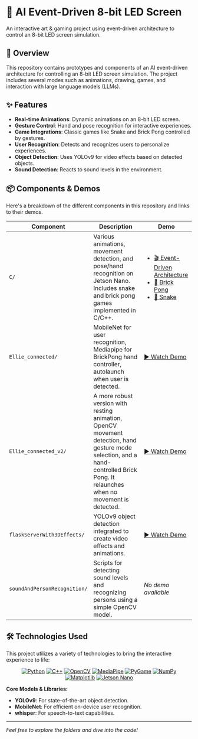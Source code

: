 # 🤖 AI Event-Driven 8-bit LED Screen

An interactive art & gaming project using event-driven architecture to control an 8-bit LED screen simulation.

## 🚀 Overview

This repository contains prototypes and components of an AI event-driven architecture for controlling an 8-bit LED screen simulation. The project includes several modes such as animations, drawing, games, and interaction with large language models (LLMs).

## ✨ Features

- **Real-time Animations**: Dynamic animations on an 8-bit LED screen.
- **Gesture Control**: Hand and pose recognition for interactive experiences.
- **Game Integrations**: Classic games like Snake and Brick Pong controlled by gestures.
- **User Recognition**: Detects and recognizes users to personalize experiences.
- **Object Detection**: Uses YOLOv9 for video effects based on detected objects.
- **Sound Detection**: Reacts to sound levels in the environment.

## 📦 Components & Demos

Here's a breakdown of the different components in this repository and links to their demos.

| Component | Description | Demo |
|---|---|---|
| `C/` | Various animations, movement detection, and pose/hand recognition on Jetson Nano. Includes snake and brick pong games implemented in C/C++. | <ul><li>[🎬 Event-Driven Architecture](https://drive.google.com/file/d/1IVOBHTk2JU5LjdZWM55VMYE9VPgmm1oh/view?usp=sharing)</li><li>[🧱 Brick Pong](https://drive.google.com/file/d/15immDvVE9rzHjOSAga4jwyM3pBoCWAVq/view?usp=sharing)</li><li>[🐍 Snake](https://drive.google.com/file/d/13E9lRFCfXW6GLsjpQeqEjfcrZtrPX8RK/view?usp=sharing)</li></ul> |
| `Ellie_connected/` | MobileNet for user recognition, Mediapipe for BrickPong hand controller, autolaunch when user is detected. | [▶️ Watch Demo](https://drive.google.com/file/d/1wkesS2F_0U0m1K3RxaZood4mVLbymh6d/view?usp=sharing) |
| `Ellie_connected_v2/` | A more robust version with resting animation, OpenCV movement detection, hand gesture mode selection, and a hand-controlled Brick Pong. It relaunches when no movement is detected. | [▶️ Watch Demo](https://drive.google.com/file/d/14VgP01R4UeSrjxccz6_b1pInGMkk3tBn/view?usp=sharing) |
| `flaskServerWith3DEffects/` | YOLOv9 object detection integrated to create video effects and animations. | [▶️ Watch Demo](https://vimeo.com/929837304/6112b0460f?share=copy) |
| `soundAndPersonRecognition/` | Scripts for detecting sound levels and recognizing persons using a simple OpenCV model. | *No demo available* |

## 🛠️ Technologies Used

This project utilizes a variety of technologies to bring the interactive experience to life:

<p align="center">
  <a href="https://www.python.org/" target="_blank"><img src="https://img.shields.io/badge/Python-3776AB?style=for-the-badge&logo=python&logoColor=white" alt="Python"/></a>
  <a href="https://isocpp.org/" target="_blank"><img src="https://img.shields.io/badge/C%2B%2B-00599C?style=for-the-badge&logo=c-plus-plus&logoColor=white" alt="C++"/></a>
  <a href="https://opencv.org/" target="_blank"><img src="https://img.shields.io/badge/OpenCV-5C3EE8?style=for-the-badge&logo=opencv&logoColor=white" alt="OpenCV"/></a>
  <a href="https://developers.google.com/mediapipe" target="_blank"><img src="https://img.shields.io/badge/MediaPipe-4285F4?style=for-the-badge&logo=google&logoColor=white" alt="MediaPipe"/></a>
  <a href="https://www.pygame.org/" target="_blank"><img src="https://img.shields.io/badge/PyGame-1E6F5C?style=for-the-badge&logo=pygame&logoColor=white" alt="PyGame"/></a>
  <a href="https://numpy.org/" target="_blank"><img src="https://img.shields.io/badge/NumPy-013243?style=for-the-badge&logo=numpy&logoColor=white" alt="NumPy"/></a>
  <a href="https://matplotlib.org/" target="_blank"><img src="https://img.shields.io/badge/Matplotlib-3175A2?style=for-the-badge&logo=matplotlib&logoColor=white" alt="Matplotlib"/></a>
  <a href="https://developer.nvidia.com/embedded/jetson-nano-developer-kit" target="_blank"><img src="https://img.shields.io/badge/Jetson_Nano-76B900?style=for-the-badge&logo=nvidia&logoColor=white" alt="Jetson Nano"/></a>
</p>

**Core Models & Libraries:**
- **YOLOv9**: For state-of-the-art object detection.
- **MobileNet**: For efficient on-device user recognition.
- **whisper**: For speech-to-text capabilities.

---
*Feel free to explore the folders and dive into the code!*


